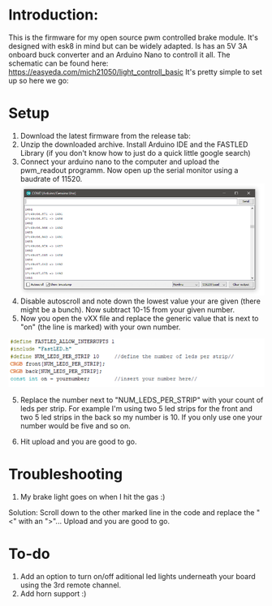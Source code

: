 # Introduction:
This is the firmware for my open source pwm controlled brake module. It's designed with esk8 in mind but can be widely adapted.
Is has an 5V 3A onboard buck converter and an Arduino Nano to controll it all. 
The schematic can be found here:  https://easyeda.com/mich21050/light_controll_basic
It's pretty simple to set up so here we go:

# Setup
1) Download the latest firmware from the release tab: 
2) Unzip the downloaded archive. Install Arduino IDE and the FASTLED Library (if you don't know how to just do a quick little google search)
3) Connect your arduino nano to the computer and upload the pwm_readout programm. Now open up the serial monitor using a baudrate of 11520.
![Screenshot_1](https://github.com/Mich21050/Brake_Lights/blob/master/Pictures/Screenshot_1.png)
4) Disable autoscroll and note down the lowest value your are given (there might be a bunch). Now subtract 10-15 from your given number.
5) Now you open the vXX file and replace the generic value that is next to "on" (the line is marked) with your own number.

![Screenshot_3](https://github.com/Mich21050/Brake_Lights/blob/master/Pictures/Screenshot_3.png)

5) Replace the number next to "NUM_LEDS_PER_STRIP" with your count of leds per strip. For example I'm using two 5 led strips for the front and two 5 led strips in the back so my number is 10. If you only use one your number would be five and so on.

6) Hit upload and you are good to go.


# Troubleshooting
1) My brake light goes on when I hit the gas :)

Solution: Scroll down to the other marked line in the code and replace the "<" with an ">"... Upload and you are good to go. 



# To-do
1) Add an option to turn on/off aditional led lights underneath your board using the 3rd remote channel.
2) Add horn support :)
